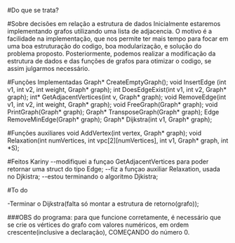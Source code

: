 #Do que se trata?

#Sobre decisões em relação a estrutura de dados
Inicialmente estaremos implementando grafos utilizando uma lista de adjacencia. O motivo é a facilidade na implementação, que nos permite ter mais tempo para focar em uma boa estruturação do codigo, boa modularização, e solução do problema proposto. Posteriormente, podemos realizar a modificação da estrutura de dados e das funções de grafos para otimizar o codigo, se assim julgarmos necessário.

#Funções Implementadas
Graph* CreateEmptyGraph();
void InsertEdge (int v1, int v2, int weight, Graph* graph);
int DoesEdgeExist(int v1, int v2, Graph* graph);
int* GetAdjacentVertices(int v, Graph* graph);
void RemoveEdge(int v1, int v2, int weight, Graph* graph);
void FreeGraph(Graph* graph);
void PrintGraph(Graph* graph);
Graph* TransposeGraph(Graph* graph);
Edge RemoveMinEdge(Graph* graph);
Graph* Dijkstra(int v1, Graph* graph);

#Funções auxiliares
void AddVertex(int vertex, Graph* graph);
void Relaxation(int numVertices, int vpc[2][numVertices], int v1, Graph* graph, int *S);

#Feitos Kariny
--modifiquei a funçao GetAdjacentVertices para poder retornar uma struct do tipo Edge;
--fiz a funçao auxiliar Relaxation, usada no Djkistra;
--estou terminando o algoritmo Djkistra;


#To do

-Terminar o Dijkstra(falta só montar a estrutura de retorno(grafo));

###OBS do programa: para que funcione corretamente, é necessário que se crie os vértices do grafo com valores numéricos,
em ordem crescente(inclusive a declaração), COMEÇANDO do número 0.